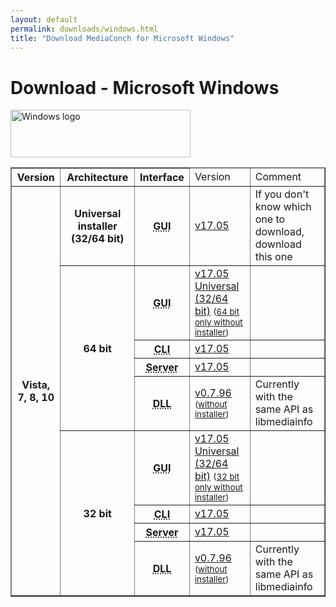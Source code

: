 ```yaml
---
layout: default
permalink: downloads/windows.html
title: "Download MediaConch for Microsoft Windows"
---
```


# Download - Microsoft Windows

<img src="/MediaConch/images/Windows.png" alt="Windows logo" width="288" height="76"><br />

<table border="1">
<thead>
<tr class="table-header">
    <th>Version</th>
    <th>Architecture</th>
    <th>Interface</th>
    <td>Version</td>
    <td>Comment</td>
</tr>
</thead>
<tbody>

<tr>
    <th rowspan="9">Vista, 7, 8, 10</th>
    <th>Universal installer (32/64 bit)</th>
    <th><abbr title="Graphical User Interface">GUI</abbr></th>
    <td><a href="//mediaarea.net/download/binary/mediaconch-gui/17.05/MediaConch_GUI_17.05_Windows.exe">v17.05</a></td>
    <td>If you don't know which one to download, download this one</td>
</tr>
<tr>
    <th rowspan="4">64 bit</th>
    <th><abbr title="Graphical User Interface">GUI</abbr></th>
    <td><a href="//mediaarea.net/download/binary/mediaconch-gui/17.05/MediaConch_GUI_17.05_Windows.exe">v17.05 Universal (32/64 bit)</a> <small>(<a href="//mediaarea.net/download/binary/mediaconch-gui/17.05/MediaConch_GUI_17.05_Windows_x64_WithoutInstaller.7z">64 bit only without installer</a>)</small></td>
    <td></td>
</tr>
<tr>
    <th><abbr title="Command Line Interface">CLI</abbr></th>
    <td><a href="//mediaarea.net/download/binary/mediaconch/17.05/MediaConch_CLI_17.05_Windows_x64.zip">v17.05</a></td>
    <td>&nbsp;</td>
</tr>
<tr>
    <th><abbr title="Server">Server</abbr></th>
    <td><a href="//mediaarea.net/download/binary/mediaconch-server/17.05/MediaConch_Server_17.05_Windows_x64.zip">v17.05</a></td>
    <td>&nbsp;</td>
</tr>
<tr>
    <th><abbr title="Dynamic Link Library">DLL</abbr></th>
    <td><a href="//mediaarea.net/download/binary/libmediainfo0/0.7.96/MediaInfo_DLL_0.7.96_Windows_x64.exe">v0.7.96</a><small> (<a href="//mediaarea.net/download/binary/libmediainfo0/0.7.96/MediaInfo_DLL_0.7.96_Windows_x64_WithoutInstaller.7z">without installer</a>)</small></td>
    <td>Currently with the same API as libmediainfo</td>
</tr>
<tr>
    <th rowspan="4">32 bit</th>
    <th><abbr title="Graphical User Interface">GUI</abbr></th>
    <td><a href="//mediaarea.net/download/binary/mediaconch-gui/17.05/MediaConch_GUI_17.05_Windows.exe">v17.05 Universal (32/64 bit)</a> <small> (<a href="//mediaarea.net/download/binary/mediaconch-gui/17.05/MediaConch_GUI_17.05_Windows_i386_WithoutInstaller.7z">32 bit only without installer</a>)</small></td>
    <td></td>
</tr>
<tr>
    <th><abbr title="Command Line Interface">CLI</abbr></th>
    <td><a href="//mediaarea.net/download/binary/mediaconch/17.05/MediaConch_CLI_17.05_Windows_i386.zip">v17.05</a></td>
    <td>&nbsp;</td>
</tr>
<tr>
    <th><abbr title="Server">Server</abbr></th>
    <td><a href="//mediaarea.net/download/binary/mediaconch-server/17.05/MediaConch_Server_17.05_Windows_i386.zip">v17.05</a></td>
    <td>&nbsp;</td>
</tr>
<tr>
    <th><abbr title="Dynamic Link Library">DLL</abbr></th>
    <td><a href="//mediaarea.net/download/binary/libmediainfo0/0.7.96/MediaInfo_DLL_0.7.96_Windows_i386.exe">v0.7.96</a><small> (<a href="//mediaarea.net/download/binary/libmediainfo0/0.7.96/MediaInfo_DLL_0.7.96_Windows_i386_WithoutInstaller.7z">without installer</a>)</small></td>
    <td>Currently with the same API as libmediainfo</td>
</tr>

</tbody>
</table>
